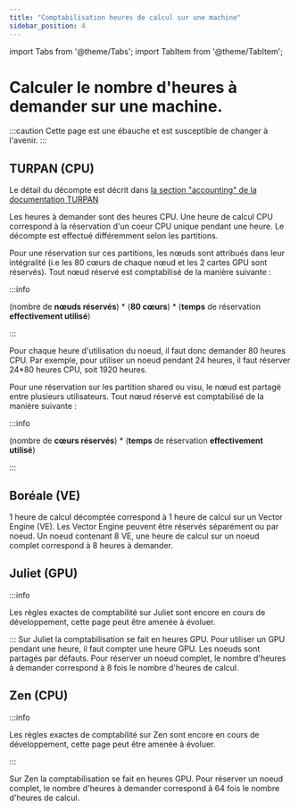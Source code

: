 ```yaml
---
title: "Comptabilisation heures de calcul sur une machine"
sidebar_position: 4
---
```


import Tabs from '@theme/Tabs';
import TabItem from '@theme/TabItem';

# Calculer le nombre d'heures à demander sur une machine.

:::caution
Cette page est une ébauche et est susceptible de changer à l'avenir.
:::

## TURPAN (CPU)

Le détail du décompte est décrit dans  [la section "accounting" de la documentation TURPAN](https://www.mesonet.fr/documentation/user-documentation/arch_exp/turpan/accounting/accounting-rules//documentation/user-documentation/arch_exp/turpan/accounting/accounting-rules)

Les heures à demander sont des heures CPU. Une heure de calcul CPU correspond à la réservation d'un coeur CPU unique pendant une heure. Le décompte est effectué différemment selon les partitions.

<Tabs>
  <TabItem label="Partitions small big et full" value="notshared" default>

Pour une réservation sur ces partitions, les nœuds sont attribués dans leur intégralité (i.e les 80 cœurs de chaque nœud et les 2 cartes GPU sont réservés). Tout nœud réservé est comptabilisé de la manière suivante :

:::info

(nombre de **nœuds réservés**) \* (**80 cœurs**) \* (**temps** de réservation **effectivement utilisé**)

:::

Pour chaque heure d'utilisation du noeud, il faut donc demander 80 heures CPU. Par exemple, pour utiliser un noeud pendant 24 heures, il faut réserver 24*80 heures CPU, soit 1920 heures.

  </TabItem>


  <TabItem label="Partition share et visu" value="shared">

Pour une réservation sur les partition shared ou visu, le nœud est partagé entre plusieurs utilisateurs. Tout nœud réservé est comptabilisé de la manière suivante :

:::info

(nombre de **cœurs réservés**) * (**temps** de réservation **effectivement utilisé**)

:::

  </TabItem>
</Tabs>

## Boréale (VE)
 
 1 heure de calcul décomptée correspond à 1 heure de calcul sur un Vector Engine (VE). Les Vector Engine peuvent être réservés séparément ou par noeud. Un noeud contenant 8 VE, une heure de calcul sur un noeud complet correspond à 8 heures à demander.

## Juliet (GPU)

:::info

Les règles exactes de comptabilité sur Juliet sont encore en cours de développement, cette page peut être amenée à évoluer.

:::
Sur Juliet la comptabilisation se fait en heures GPU. Pour utiliser un GPU pendant une heure, il faut compter une heure GPU. Les noeuds sont partagés par défauts. Pour réserver un noeud complet, le nombre d'heures à demander correspond à 8 fois le nombre d'heures de calcul.

## Zen (CPU)
:::info

Les règles exactes de comptabilité sur Zen sont encore en cours de développement, cette page peut être amenée à évoluer.

:::

Sur Zen la comptabilisation se fait en heures GPU. Pour réserver un noeud complet, le nombre d'heures à demander correspond à 64 fois le nombre d'heures de calcul.